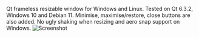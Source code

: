 Qt frameless resizable window for Windows and Linux. Tested on Qt 6.3.2, Windows 10 and Debian 11. Minimise, maximise/restore, close buttons are also added. No ugly shaking when resizing and aero snap support on Windows.
![Screenshot](https://user-images.githubusercontent.com/60777354/236889624-97a9e5da-a02b-4842-91c1-e1f04ffa43fa.png)
